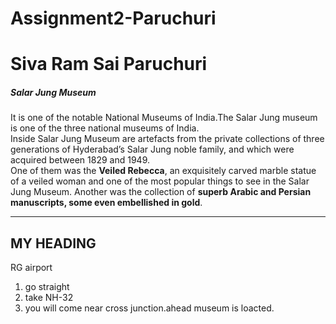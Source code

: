 # Assignment2-Paruchuri

# Siva Ram Sai Paruchuri
##### Salar Jung Museum

It is one of the notable National Museums of India.The Salar Jung museum is one of the three national museums of India. <br>Inside Salar Jung Museum are artefacts from the private collections of three generations of Hyderabad’s Salar Jung noble family, and which were acquired between 1829 and 1949.<br>One of them was the **Veiled Rebecca**, an exquisitely carved marble statue of a veiled woman and one of the most popular things to see in the Salar Jung Museum. Another was the collection of **superb Arabic and Persian manuscripts, some even embellished in gold**.

---

## MY HEADING
RG airport
1. go straight
2. take NH-32
3. you will come near cross junction.ahead museum is loacted.